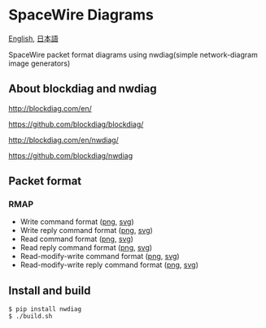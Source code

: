 # SpaceWire Diagrams

[English](README.md), [日本語](README-ja.md)

SpaceWire packet format diagrams using nwdiag(simple network-diagram image generators)
## About blockdiag and nwdiag
http://blockdiag.com/en/

https://github.com/blockdiag/blockdiag/

http://blockdiag.com/en/nwdiag/

https://github.com/blockdiag/nwdiag

## Packet format
### RMAP
- Write command format ([png](png/rmap-write.png), [svg](svg/rmap-write.svg))
- Write reply command format ([png](png/rmap-write-reply.png), [svg](svg/rmap-write-reply.svg))
- Read command format ([png](png/rmap-read.png), [svg](svg/rmap-read.svg))
- Read reply command format ([png](png/rmap-read-reply.png), [svg](svg/rmap-read-reply.svg))
- Read-modify-write command format ([png](png/rmap-read-modify-write.png), [svg](svg/rmap-read-modify-write.svg))
- Read-modify-write reply command format ([png](png/rmap-read-modify-write-reply.png), [svg](svg/rmap-read-modify-write-reply.svg))

## Install and build
```
$ pip install nwdiag
$ ./build.sh
```
